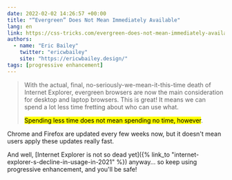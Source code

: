 ```yaml
---
date: 2022-02-02 14:26:57 +00:00
title: "“Evergreen” Does Not Mean Immediately Available"
lang: en
link: https://css-tricks.com/evergreen-does-not-mean-immediately-available/
authors:
  - name: "Eric Bailey"
    twitter: "ericwbailey"
    site: "https://ericwbailey.design/"
tags: [progressive enhancement]
---
```


> With the actual, final, no-seriously-we-mean-it-this-time death of Internet Explorer, evergreen browsers are now the main consideration for desktop and laptop browsers. This is great! It means we can spend a lot less time fretting about who can use what.
> 
> <mark>Spending less time does not mean spending no time, however</mark>.

Chrome and Firefox are updated every few weeks now, but it doesn't mean users apply these updates really fast.

And well, [Internet Explorer is not so dead yet]({% link_to "internet-explorer-s-decline-in-usage-in-2021" %}) anyway… so keep using progressive enhancement, and you'll be safe!
